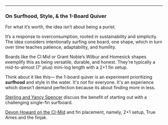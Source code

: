 ---
### On Surfhood, Style, & the 1-Board Quiver

For what it’s worth, the idea isn’t about being a purist. 

It’s a response to overconsumption, rooted in sustainability and simplicity. The idea considers intentionally surfing one board, one shape, which in turn over time teaches patience, adaptability, and humility.  

Boards like the CI Mid or Grant Noble’s Wilbur and Homesick shapes exemplify this as being versatile, durable, and honest. They’re typically a mid-to-almost (7' plus) mini-log length with a 2+1 fin setup.

Think about it like this— the 1-board quiver is an experiment prioritizing **surfhood** and style in the water. It's not for everyone. It's an experience which doesn’t demand perfection because its about finding more in less. 

[Sterling and Yancy Spencer](https://youtube.com/shorts/eNc1rf2AQJc?si=67D0YvRSQ8-kLxNv) discuss the benefit of starting out with a challenging single-fin surfboard.

[Devon Howard on the CI-Mid](https://youtu.be/gIINKRF7i08?si=bLGazqmRCSpHF841) and fin placement, namely, 2+1 setup, True Ames and the finjak. 